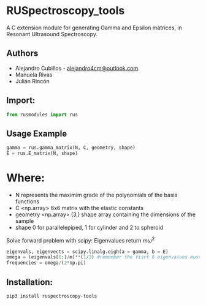 # RUSpectroscopy_tools

A C extension module for generating Gamma and Epsilon matrices, in Resonant Ultrasound Spectroscopy.

## Authors

- Alejandro Cubillos - alejandro4cm@outlook.com
- Manuela Rivas
- Julián Rincón 

## Import: 
```python
from rusmodules import rus
```

## Usage Example
```python
gamma = rus.gamma_matrix(N, C, geometry, shape)
E = rus.E_matrix(N, shape) 
```

# Where: 
* N <int> represents the maximim grade of the polynomials of the basis functions 
* C <np.array> 6x6 matrix with the elastic constants
* geometry <np.array> (3,) shape array containing the dimensions of the sample
* shape <int> 0 for parallelepiped, 1 for cylinder and 2 to spheroid

Solve forward problem with scipy:
Eigenvalues return $m\omega^2$
```python
eigenvals, eigenvects = scipy.linalg.eigh(a = gamma, b = E)
omega = (eigenvals[6:]/m)**(1/2) #remember the fisrt 6 eigenvalues must be near zero
frequencies = omega/(2*np.pi)
``` 

## Installation: 
```bash
pip3 install ruspectroscopy-tools
